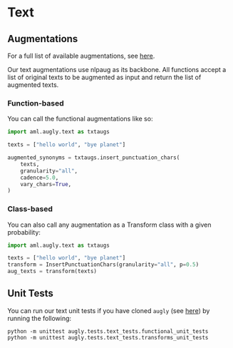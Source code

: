 # Text

## Augmentations

For a full list of available augmentations, see [here](augly/text/__init__.py).

Our text augmentations use nlpaug as its backbone. All functions accept a list of original texts to be augmented as input and return the list of augmented texts.

### Function-based

You can call the functional augmentations like so:
```python
import aml.augly.text as txtaugs

texts = ["hello world", "bye planet"]

augmented_synonyms = txtaugs.insert_punctuation_chars(
    texts,
    granularity="all",
    cadence=5.0,
    vary_chars=True,
)
```

### Class-based

You can also call any augmentation as a Transform class with a given probability:
```python
import aml.augly.text as txtaugs

texts = ["hello world", "bye planet"]
transform = InsertPunctuationChars(granularity="all", p=0.5)
aug_texts = transform(texts)
```

## Unit Tests

You can run our text unit tests if you have cloned `augly` (see [here](augly/README.md)) by running the following:
```
python -m unittest augly.tests.text_tests.functional_unit_tests
python -m unittest augly.tests.text_tests.transforms_unit_tests
```
